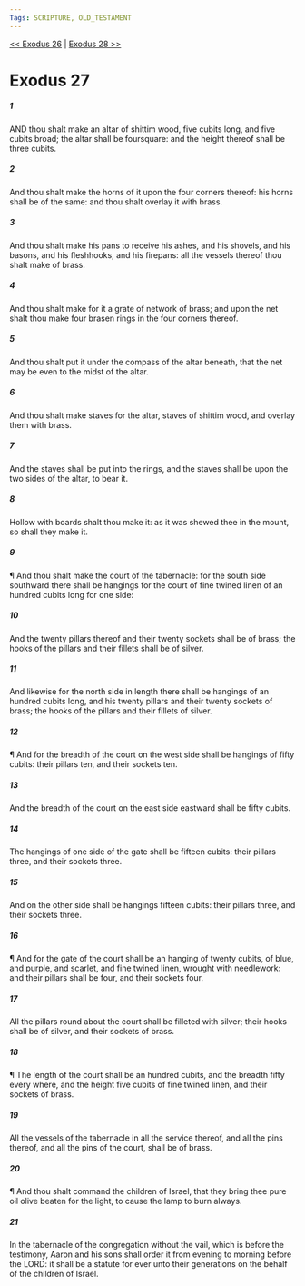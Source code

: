```yaml
---
Tags: SCRIPTURE, OLD_TESTAMENT
---
```


[<< Exodus 26](OLD_TESTAMENT/02_Exodus/Exodus_26.md) | [Exodus 28 >>](OLD_TESTAMENT/02_Exodus/Exodus_28.md)

# Exodus 27

##### 1
 AND thou shalt make an altar of shittim wood, five cubits long, and five cubits broad; the altar shall be foursquare: and the height thereof shall be three cubits.
##### 2
 And thou shalt make the horns of it upon the four corners thereof: his horns shall be of the same: and thou shalt overlay it with brass.
##### 3
 And thou shalt make his pans to receive his ashes, and his shovels, and his basons, and his fleshhooks, and his firepans: all the vessels thereof thou shalt make of brass.
##### 4
 And thou shalt make for it a grate of network of brass; and upon the net shalt thou make four brasen rings in the four corners thereof.
##### 5
 And thou shalt put it under the compass of the altar beneath, that the net may be even to the midst of the altar.
##### 6
 And thou shalt make staves for the altar, staves of shittim wood, and overlay them with brass.
##### 7
 And the staves shall be put into the rings, and the staves shall be upon the two sides of the altar, to bear it.
##### 8
 Hollow with boards shalt thou make it: as it was shewed thee in the mount, so shall they make it.
##### 9
 ¶ And thou shalt make the court of the tabernacle: for the south side southward there shall be hangings for the court of fine twined linen of an hundred cubits long for one side:
##### 10
 And the twenty pillars thereof and their twenty sockets shall be of brass; the hooks of the pillars and their fillets shall be of silver.
##### 11
 And likewise for the north side in length there shall be hangings of an hundred cubits long, and his twenty pillars and their twenty sockets of brass; the hooks of the pillars and their fillets of silver.
##### 12
 ¶ And for the breadth of the court on the west side shall be hangings of fifty cubits: their pillars ten, and their sockets ten.
##### 13
 And the breadth of the court on the east side eastward shall be fifty cubits.
##### 14
 The hangings of one side of the gate shall be fifteen cubits: their pillars three, and their sockets three.
##### 15
 And on the other side shall be hangings fifteen cubits: their pillars three, and their sockets three.
##### 16
 ¶ And for the gate of the court shall be an hanging of twenty cubits, of blue, and purple, and scarlet, and fine twined linen, wrought with needlework: and their pillars shall be four, and their sockets four.
##### 17
 All the pillars round about the court shall be filleted with silver; their hooks shall be of silver, and their sockets of brass.
##### 18
 ¶ The length of the court shall be an hundred cubits, and the breadth fifty every where, and the height five cubits of fine twined linen, and their sockets of brass.
##### 19
 All the vessels of the tabernacle in all the service thereof, and all the pins thereof, and all the pins of the court, shall be of brass.
##### 20
 ¶ And thou shalt command the children of Israel, that they bring thee pure oil olive beaten for the light, to cause the lamp to burn always.
##### 21
 In the tabernacle of the congregation without the vail, which is before the testimony, Aaron and his sons shall order it from evening to morning before the LORD: it shall be a statute for ever unto their generations on the behalf of the children of Israel.
